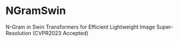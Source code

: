 # NGramSwin
N-Gram in Swin Transformers for Efficient Lightweight Image Super-Resolution (CVPR2023 Accepted)
